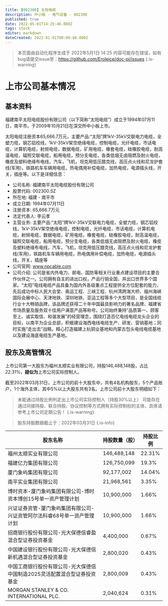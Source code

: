 ```yaml
---
title: [002300] 太阳电缆
description: 中小板 - 电气设备 - 002300
published: true
date: 2022-05-01T14:25:46.000Z
tags: stock
editor: markdown
dateCreated: 2022-01-01T00:00:00.000Z
---
```


> 本页面由自动化程序生成于 2022年5月1日 14:25
> 内容可能存在错误，如有bug请提交issue至：https://github.com/Eroleice/doc-pi/issues
{.is-warning}

# 上市公司基本情况

## 基本资料

福建南平太阳电缆股份有限公司（以下简称“太阳电缆”）成立于1994年07月11日，南平市。于2009年10月21日在深交所中小板上市。

太阳电缆注册资本65,666.7万元，主要产品:“太阳”牌1kV-35kV交联电力电缆，全塑力缆，钢芯铝绞线，1kV-35kV架空绝缘电缆，控制电缆，光纤电缆，市话电缆，计算机电缆，射频电缆，数据电缆，矿用电缆，橡套电缆，硅橡胶电缆，耐高温电缆，辐照交联电缆，船用电缆，预分支电缆，各类低烟无卤阻燃及耐火电缆，橡皮及塑料绝缘布电线，汽车，飞机，坦克用低压腊克线，高压点火线和尼龙护套线(军用)，铁路机车车辆用电缆，热电偶用补偿电缆，加热电缆，电源插头线，开关，插座等。以下是详细信息：

- 公司名称: 福建南平太阳电缆股份有限公司
- 股票代码: 002300.SZ
- 所在地: 福建 - 南平市
- 成立日期: 1994年07月11日
- 注册资本: 65,666.7万元
- 法定代表人: 李云孝
- 主营业务: 主要产品:“太阳”牌1kV-35kV交联电力电缆，全塑力缆，钢芯铝绞线，1kV-35kV架空绝缘电缆，控制电缆，光纤电缆，市话电缆，计算机电缆，射频电缆，数据电缆，矿用电缆，橡套电缆，硅橡胶电缆，耐高温电缆，辐照交联电缆，船用电缆，预分支电缆，各类低烟无卤阻燃及耐火电缆，橡皮及塑料绝缘布电线，汽车，飞机，坦克用低压腊克线，高压点火线和尼龙护套线(军用)，铁路机车车辆用电缆，热电偶用补偿电缆，加热电缆，电源插头线，开关，插座等
- 公司官网: www.npcable.com
- 公司介绍: 公司是省内外电力、邮电、国防等相关行业重点建设项目的主要合作伙伴之一。公司拥有自主的进出口权，产品行销全国，并出口世界多个国家。“太阳”电线电缆产品具备为国内外各级重点工程提供全方位配套的能力，先后成功中标人民大会堂、奥运工程、三峡工程、杭州湾跨海大桥、福州海峡国际会展中心、天津地铁、深圳地铁、亚运工程等多个大型项目，是全国线缆行业十大畅销品牌，该品牌还获得二十年中国最具影响力的著名品牌、福建省市场质量及服务双十佳用户满意产品等称号。公司始终秉持“品质第一、顾客至上、诚实取信、和谐发展”的经营理念，围绕打造百亿电线电缆龙头企业的目标，以南平为企业总部，积极建设海西电线电缆生产、研发、营销基地；同时实施“走出去”战略，精心打造福建上杭铜业基地和内蒙古包头电线电缆基地以及建设海底电缆生产基地。


## 股东及高管情况

上市公司第一大股东为福州太顺实业有限公司，持股146,488,148股，占比22.31%，**疑似为**上市公司实际控制人。

截至2022年03月31日，上市公司的前十大股东中，共有4名机构股东，5个产品账户，1个海外主体，其中5%以上大股东共有3名。上市公司前十大股东明细如下：

> 未能通过持股比例判定出上市公司实际控制人（持股30%以上）
> 可能存在通过间接持股、联合持股、协议控制等方式拥有实际控制权的主体，具体请参考上市公司定期公告！
{.is-warning}

> 股东持股数据截止于：2022年03月31日
{.is-info}

| 股东名称 | 持股数量（股） | 持股比例 |
| --- | --- | --- |
| 福州太顺实业有限公司 | 146,488,148 | 22.31% |
| 福建亿力集团有限公司 | 126,750,099 | 19.3% |
| 厦门象屿集团有限公司 | 92,177,002 | 14.04% |
| 南平实业集团有限公司 | 21,968,561 | 3.35% |
| 博时资本-厦门象屿集团有限公司-博时资本博创15号单一资产管理计划 | 10,900,000 | 1.66% |
| 兴证证券资管-厦门象屿集团有限公司-兴证资管阿尔法科睿68号单一资产管理计划 | 10,900,000 | 1.66% |
| 招商银行股份有限公司-光大保德信睿盈混合型证券投资基金 | 4,400,000 | 0.67% |
| 中国建设银行股份有限公司-光大保德信新机遇混合型证券投资基金 | 2,800,020 | 0.43% |
| 中国工商银行股份有限公司-光大保德信中国制造2025灵活配置混合型证券投资基金 | 2,800,009 | 0.43% |
| MORGAN STANLEY & CO. INTERNATIONAL PLC. | 2,040,624 | 0.31% |




